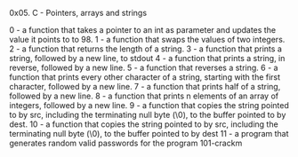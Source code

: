 0x05. C - Pointers, arrays and strings

0 - a function that takes a pointer to an int as parameter and updates the value it points to to 98.
1 - a function that swaps the values of two integers.
2 - a function that returns the length of a string.
3 - a function that prints a string, followed by a new line, to stdout
4 - a function that prints a string, in reverse, followed by a new line.
5 - a function that reverses a string. 
6 - a function that prints every other character of a string, starting with the first character, followed by a new line.
7 - a function that prints half of a string, followed by a new line.
8 - a function that prints n elements of an array of integers, followed by a new line.
9 - a function that copies the string pointed to by src, including the terminating null byte (\0), to the buffer pointed to by dest.
10 - a function that copies the string pointed to by src, including the terminating null byte (\0), to the buffer pointed to by dest
11 - a program that generates random valid passwords for the program 101-crackm

